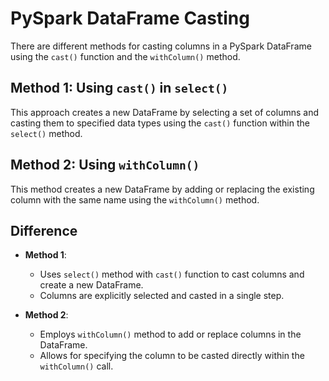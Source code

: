 
# PySpark DataFrame Casting

There are different methods for casting columns in a PySpark DataFrame using the `cast()` function and the `withColumn()` method.

## Method 1: Using `cast()` in `select()`

This approach creates a new DataFrame by selecting a set of columns and casting them to specified data types using the `cast()` function within the `select()` method.


## Method 2: Using `withColumn()`

This method creates a new DataFrame by adding or replacing the existing column with the same name using the `withColumn()` method. 


## Difference

- **Method 1**:
  - Uses `select()` method with `cast()` function to cast columns and create a new DataFrame.
  - Columns are explicitly selected and casted in a single step.
  
- **Method 2**:
  - Employs `withColumn()` method to add or replace columns in the DataFrame.
  - Allows for specifying the column to be casted directly within the `withColumn()` call.

